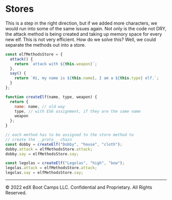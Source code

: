 # Stores
This is a step in the right direction, but if we added more characters, we would run into some of the same issues again. Not only is the code not DRY, the attack method is being created and taking up memory space for every new elf. This is not very efficient. How do we solve this? Well, we could separate the methods out into a store.

```js
const elfMethodsStore = {
  attack() {
    return `attack with ${this.weapon}`;
  },
  say() {
    return `Hi, my name is ${this.name}, I am a ${this.type} elf.`;
  }
};

function createElf(name, type, weapon) {
  return {
    name: name, // old way
    type, // with ES6 assignment, if they are the same name
    weapon
  };
}

// each method has to be assigned to the store method to
// create the __proto__ chain
const dobby = createElf("Dobby", "house", "cloth");
dobby.attack = elfMethodsStore.attack;
dobby.say = elfMethodsStore.say;

const legolas = createElf("Legolas", "high", "bow");
legolas.attack = elfMethodsStore.attack;
legolas.say = elfMethodsStore.say;
```

---
© 2022 edX Boot Camps LLC. Confidential and Proprietary. All Rights Reserved.